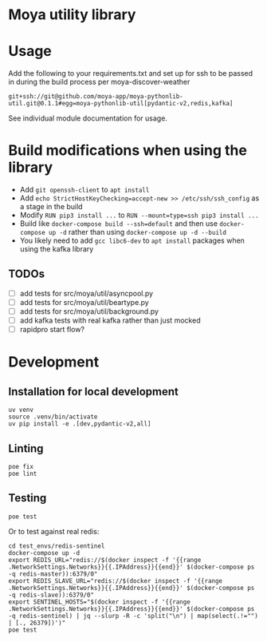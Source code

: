 # Moya utility library

# Usage

Add the following to your requirements.txt and set up for ssh to be passed in during the build process per moya-discover-weather

    git+ssh://git@github.com/moya-app/moya-pythonlib-util.git@0.1.1#egg=moya-pythonlib-util[pydantic-v2,redis,kafka]

See individual module documentation for usage.

# Build modifications when using the library

- Add `git openssh-client` to `apt install`
- Add `echo StrictHostKeyChecking=accept-new >> /etc/ssh/ssh_config` as a stage in the build
- Modify `RUN pip3 install ...` to `RUN --mount=type=ssh pip3 install ...`
- Build like `docker-compose build --ssh=default` and then use `docker-compose up -d` rather than using `docker-compose up -d --build`
- You likely need to add `gcc libc6-dev` to `apt install` packages when using the kafka library

## TODOs

- [ ] add tests for src/moya/util/asyncpool.py
- [ ] add tests for src/moya/util/beartype.py
- [ ] add tests for src/moya/util/background.py
- [ ] add kafka tests with real kafka rather than just mocked
- [ ] rapidpro start flow?

# Development

## Installation for local development

    uv venv
    source .venv/bin/activate
    uv pip install -e .[dev,pydantic-v2,all]

## Linting

    poe fix
    poe lint

## Testing

    poe test

Or to test against real redis:

    cd test_envs/redis-sentinel
    docker-compose up -d
    export REDIS_URL="redis://$(docker inspect -f '{{range .NetworkSettings.Networks}}{{.IPAddress}}{{end}}' $(docker-compose ps -q redis-master)):6379/0"
    export REDIS_SLAVE_URL="redis://$(docker inspect -f '{{range .NetworkSettings.Networks}}{{.IPAddress}}{{end}}' $(docker-compose ps -q redis-slave)):6379/0"
    export SENTINEL_HOSTS="$(docker inspect -f '{{range .NetworkSettings.Networks}}{{.IPAddress}}{{end}}' $(docker-compose ps -q redis-sentinel) | jq --slurp -R -c 'split("\n") | map(select(.!="") | [., 26379])')"
    poe test
